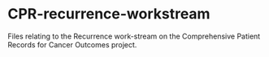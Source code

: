 # CPR-recurrence-workstream
Files relating to the Recurrence work-stream on the Comprehensive Patient Records for Cancer Outcomes project.
